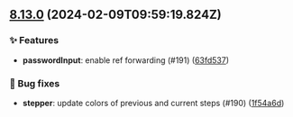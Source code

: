 ## [8.13.0](https://github.com/AxisCommunications/fluent-components/compare/8a31780d4e7da8f2c01ebdd707922850eae5bf8b..63fd53742a5007f62776aafe33ff80220c7baaf0) (2024-02-09T09:59:19.824Z)

### ✨ Features

  - **passwordInput**: enable ref forwarding (#191) ([63fd537](https://github.com/AxisCommunications/fluent-components/commit/63fd53742a5007f62776aafe33ff80220c7baaf0))

### 🐛 Bug fixes

  - **stepper**: update colors of previous and current steps (#190) ([1f54a6d](https://github.com/AxisCommunications/fluent-components/commit/1f54a6d2629e752f36a1aaf30dd2ade4eb11a4d6))
